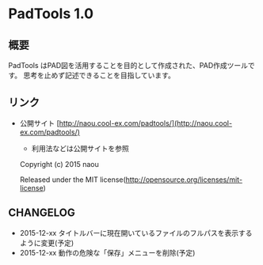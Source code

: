 PadTools 1.0
======================================

概要
------------------------------------------------
PadTools はPAD図を活用することを目的として作成された、PAD作成ツールです。
思考を止めず記述できることを目指しています。

リンク
------------------------------------------------
* 公開サイト [http://naou.cool-ex.com/padtools/](http://naou.cool-ex.com/padtools/)
    * 利用法などは公開サイトを参照

    Copyright (c) 2015 naou
    
    Released under the MIT license(http://opensource.org/licenses/mit-license)

CHANGELOG
------------------------------------------------
* 2015-12-xx タイトルバーに現在開いているファイルのフルパスを表示するように変更(予定)
* 2015-12-xx 動作の危険な「保存」メニューを削除(予定)

